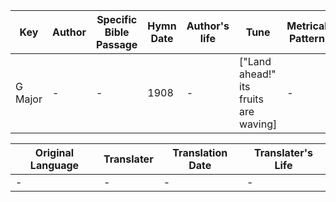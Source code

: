 Key | Author   | Specific Bible Passage     |Hymn Date |Author's life |Tune |Metrical Pattern   |Composer/Source
-- | --------- | ---------------------------|----------|--------------|-----|-------------------|-------------  
G Major |- |- |1908 |- |["Land ahead!"  its fruits are waving] |- |J. M. Evans

Original Language | Translater | Translation Date   | Translater's Life  
----------------- | --------- | --------------------|-------------     
\- |- |- |-

